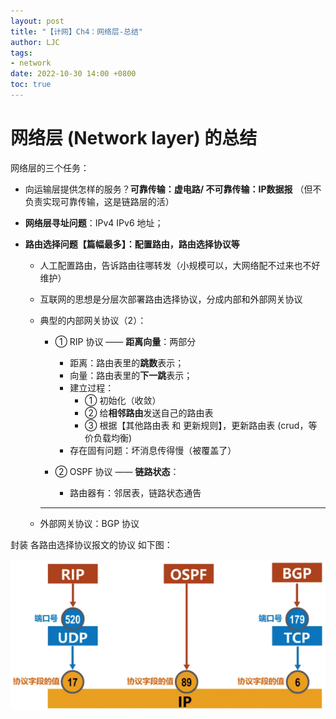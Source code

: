 ```yaml
---
layout: post
title: "【计网】Ch4：网络层-总结"
author: LJC
tags:
- network
date: 2022-10-30 14:00 +0800
toc: true
---
```


# 网络层 (Network layer) 的总结

网络层的三个任务：
- 向运输层提供怎样的服务？**可靠传输：虚电路/ 不可靠传输：IP数据报** （但不负责实现可靠传输，这是链路层的活）

- **网络层寻址问题**：IPv4 IPv6 地址；

- **路由选择问题【篇幅最多】：配置路由，路由选择协议等**

    - 人工配置路由，告诉路由往哪转发（小规模可以，大网络配不过来也不好维护）
    - 互联网的思想是分层次部署路由选择协议，分成内部和外部网关协议
    - 典型的内部网关协议（2）：
        - ① RIP 协议 —— **距离向量**：两部分
            - 距离：路由表里的**跳数**表示；
            - 向量：路由表里的**下一跳**表示；
            - 建立过程：
                - ① 初始化（收敛）
                - ② 给**相邻路由**发送自己的路由表
                - ③ 根据【其他路由表 和 更新规则】，更新路由表 (crud，等价负载均衡)
            - 存在固有问题：坏消息传得慢（被覆盖了）
        
        - ② OSPF 协议 —— **链路状态**：
            - 路由器有：邻居表，链路状态通告
        ---
    
    - 外部网关协议：BGP 协议


封装 各路由选择协议报文的协议 如下图：

![router05.png](/images/net/router05.png "路由选择协议的封装")